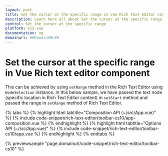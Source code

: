 ```yaml
---
layout: post
title: Set the cursor at the specific range in Vue Rich text editor component | Syncfusion
description: Learn here all about Set the cursor at the specific range in Syncfusion Vue Rich text editor component of Syncfusion Essential JS 2 and more.
control: Set the cursor at the specific range 
platform: ej2-vue
documentation: ug
domainurl: ##DomainURL##
---
```


# Set the cursor at the specific range in Vue Rich text editor component

This can be achieved by using `setRange` method in the Rich Text Editor using `NodeSelection` instance. In this below sample, we have passed the text node (specific location in Rich Text Editor content) in `setStart` method and passed the range in `setRange` method of Rich Text Editor.

{% tabs %}
{% highlight html tabtitle="Composition API (~/src/App.vue)" %}
{% include code-snippet/rich-text-editor/toolbar-cs10/app-composition.vue %}
{% endhighlight %}
{% highlight html tabtitle="Options API (~/src/App.vue)" %}
{% include code-snippet/rich-text-editor/toolbar-cs10/app.vue %}
{% endhighlight %}
{% endtabs %}
        
{% previewsample "page.domainurl/code-snippet/rich-text-editor/toolbar-cs10" %}